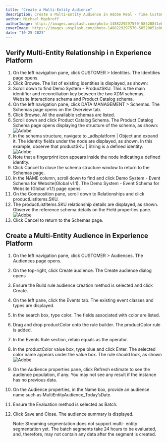 ```yaml
---
title: "Create a Multi-Entity Audience"
description: Create a Multi-Entity Audience in Adobe Real - Time Customer Data.
author: Michael Mgebroff
authorImage: https://images.unsplash.com/photo-1488229297570-58520851e868?auto=format&fit=crop&q=80&w=3538&ixlib=rb-4.0.3&ixid=M3wxMjA3fDB8MHxwaG90by1wYWdlfHx8fGVufDB8fHx8fA%3D%3D
coverImage: https://images.unsplash.com/photo-1488229297570-58520851e868?auto=format&fit=crop&q=80&w=3538&ixlib=rb-4.0.3&ixid=M3wxMjA3fDB8MHxwaG90by1wYWdlfHx8fGVufDB8fHx8fA%3D%3D
date: "10-25-2023"
---
```


## Verify Multi-Entity Relationship i n Experience Platform

1. On the left navigation pane, click CUSTOMER > Identities. The Identities page opens.
2. Click Browse. The list of existing identities is displayed, as shown:
3. Scroll down to find Demo System - ProductSKU. This is the main identifier and reconciliation key between the two XDM schemas, Website Interactions schema and Product Catalog schema.
4. On the left navigation pane, click DATA MANAGEMENT > Schemas. The Schemas page opens on the Overview tab.
5. Click Browse. All the available schemas are listed.
6. Scroll down and click Product Catalog Schema. The Product Catalog Schema page opens displaying the structure of the schema, as shown:
   ![Adobe](/images/segments/segments24.png "Create a Multi-Entity Audience")
7. In the schema structure, navigate to \_adlsplatform | Object and expand it. The identity fields under the node are displayed, as shown. In this example, observe that productSKU | String is a defined identity.
   ![Adobe](/images/segments/segments25.png "Create a Multi-Entity Audience")
8. Note that a fingerprint icon appears inside the node indicating a defined identity.
9. Click Cancel to close the schema structure window to return to the Schemas page.
10. In the NAME column, scroll down to find and click Demo System - Event Schema for Website(Global v1.1). The Demo System - Event Schema for Website (Global v1.1) page opens.
11. On the Composition pane, scroll down to Relationships and click productListItems.SKU.
12. The productListItems.SKU relationship details are displayed, as shown. Observe the reference schema details on the Field properties pane.
    ![Adobe](/images/segments/segments26.png "Create a Multi-Entity Audience")
13. Click Cancel to return to the Schemas page.

## Create a Multi-Entity Audience in Experience Platform

1. On the left navigation pane, click CUSTOMER > Audiences. The Audiences page opens.
2. On the top-right, click Create audience. The Create audience dialog opens
3. Ensure the Build rule audience creation method is selected and click Create.
4. On the left pane, click the Events tab. The existing event classes and types are displayed.
5. In the search box, type color. The fields associated with color are listed.
6. Drag and drop productColor onto the rule builder. The productColor rule is added.
7. In the Events Rule section, retain equals as the operator.
8. In the productColor value box, type blue and click Enter. The selected color name appears under the value box. The rule should look, as shown
   ![Adobe](/images/segments/segments27.png "Create a Multi-Entity Audience")
9. On the Audience properties pane, click Refresh estimate to see the audience population, if any. You may not see any result if the instance has no previous data.
10. On the Audience properties, in the Name box, provide an audience name such as MultiEntityAudience_Today’sDate.
11. Ensure the Evaluation method is selected as Batch.
12. Click Save and Close. The audience summary is displayed.

    Note: Streaming segmentation does not support multi- entity segmentation yet. The batch segments take 24 hours to be evaluated, and, therefore, may not contain any data after the segment is created.
